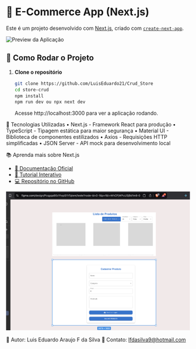 # 🛒 E-Commerce App (Next.js)

Este é um projeto desenvolvido com [Next.js](https://nextjs.org), criado com [`create-next-app`](https://nextjs.org/docs/app/api-reference/cli/create-next-app).

![Preview da Aplicação](./public/preview.png)

## 🚀 Como Rodar o Projeto

1. **Clone o repositório**
   ```bash
   git clone https://github.com/LuisEduardo21/Crud_Store
   cd store-crud
   npm install
   npm run dev ou npx next dev
   ```
   Acesse http://localhost:3000 para ver a aplicação rodando.

🔧 Tecnologias Utilizadas
• Next.js - Framework React para produção
• TypeScript - Tipagem estática para maior segurança
• Material UI - Biblioteca de componentes estilizados
• Axios - Requisições HTTP simplificadas
• JSON Server - API mock para desenvolvimento local

📚 Aprenda mais sobre Next.js

- [📖 Documentação Oficial](https://nextjs.org/docs)
- [🚀 Tutorial Interativo](https://nextjs.org/learn)
- [💻 Repositório no GitHub](https://github.com/vercel/next.js)

![Preview do Projeto](public/figma.png)

📝 Autor: Luis Eduardo Araujo F da Silva
📧 Contato: lfdasilva9@hotmail.com

